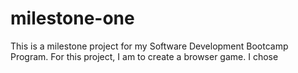 # milestone-one

This is a milestone project for my Software Development Bootcamp Program. For this project, I am to create a browser game. I chose 